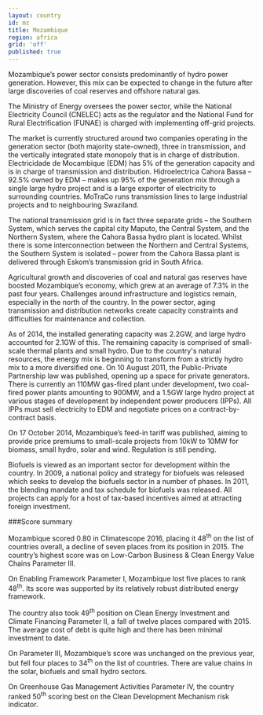 ```yaml
---
layout: country
id: mz
title: Mozambique
region: africa
grid: 'off'
published: true
---
```


Mozambique’s power sector consists predominantly of hydro power generation. However, this mix can be expected to change in the future after large discoveries of coal reserves and offshore natural gas. 

The Ministry of Energy oversees the power sector, while the National Electricity Council (CNELEC) acts as the regulator and the National Fund for Rural Electrification (FUNAE) is charged with implementing off-grid projects.

The market is currently structured around two companies operating in the generation sector (both majority state-owned), three in transmission, and the vertically integrated state monopoly that is in charge of distribution. Electricidade de Mocambique (EDM) has 5% of the generation capacity and is in charge of transmission and distribution. Hidroelectrica Cahora Bassa – 92.5% owned by EDM – makes up 95% of the generation mix through a single large hydro project and is a large exporter of electricity to surrounding countries. MoTraCo runs transmission lines to large industrial projects and to neighbouring Swaziland.

The national transmission grid is in fact three separate grids – the Southern System, which serves the capital city Maputo, the Central System, and the Northern System, where the Cahora Bassa hydro plant is located. Whilst there is some interconnection between the Northern and Central Systems, the Southern System is isolated – power from the Cahora Bassa plant is delivered through Eskom’s transmission grid in South Africa.

Agricultural growth and discoveries of coal and natural gas reserves have boosted Mozambique’s economy, which grew at an average of 7.3% in the past four years. Challenges around infrastructure and logistics remain, especially in the north of the country. In the power sector, aging transmission and distribution networks create capacity constraints and difficulties for maintenance and collection.

As of 2014, the installed generating capacity was 2.2GW, and large hydro accounted for 2.1GW of this. The remaining capacity is comprised of small-scale thermal plants and small hydro. Due to the country's natural resources, the energy mix is beginning to transform from a strictly hydro mix to a more diversified one. On 10 August 2011, the Public-Private Partnership law was published, opening up a space for private generators. There is currently an 110MW gas-fired plant under development, two coal-fired power plants amounting to 900MW, and a 1.5GW large hydro project at various stages of development by independent power producers (IPPs). All IPPs must sell electricity to EDM and negotiate prices on a contract-by-contract basis.

On 17 October 2014, Mozambique’s feed-in tariff was published, aiming to provide price premiums to small-scale projects from 10kW to 10MW for biomass, small hydro, solar and wind. Regulation is still pending.

Biofuels is viewed as an important sector for development within the country. In 2009, a national policy and strategy for biofuels was released which seeks to develop the biofuels sector in a number of phases. In 2011, the blending mandate and tax schedule for biofuels was released. All projects can apply for a host of tax-based incentives aimed at attracting foreign investment.


###Score summary

Mozambique scored 0.80 in Climatescope 2016, placing it 48<sup>th</sup> on the list of countries overall, a decline of seven places from its position in 2015. The country’s highest score was on Low-Carbon Business & Clean Energy Value Chains Parameter III.

On Enabling Framework Parameter I, Mozambique lost five places to rank 48<sup>th</sup>. Its score was supported by its relatively robust distributed energy framework.

The country also took 49<sup>th</sup> position on Clean Energy Investment and Climate Financing Parameter II, a fall of twelve places compared with 2015. The average cost of debt is quite high and there has been minimal investment to date.

On Parameter III, Mozambique’s score was unchanged on the previous year, but fell four places to 34<sup>th</sup> on the list of countries. There are value chains in the solar, biofuels and small hydro sectors. 

On Greenhouse Gas Management Activities Parameter IV, the country ranked 50<sup>th</sup> scoring best on the Clean Development Mechanism risk indicator.

